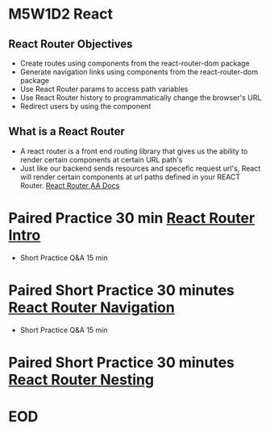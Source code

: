 # M5W1D2 React

## React Router Objectives

- Create routes using components from the react-router-dom package
- Generate navigation links using components from the react-router-dom package
- Use React Router params to access path variables
- Use React Router history to programmatically change the browser's URL
- Redirect users by using the <Redirect> component

## What is a React Router
- A react router is a front end routing library that gives us the ability to render certain components at certain URL path's
- Just like our backend sends resources and specefic request url's, React will render certain components at url paths defined in your REACT Router.
[React Router AA Docs](https://open.appacademy.io/learn/js-py---pt-aug-2022-online/week-27---react-basics-and-hooks/router-documentation)


# Paired Practice 30 min [React Router Intro](https://open.appacademy.io/learn/js-py---pt-aug-2022-online/week-27---react-basics-and-hooks/practice--react-router-intro)

- Short Practice Q&A 15 min

# Paired Short Practice 30 minutes [React Router Navigation](https://open.appacademy.io/learn/js-py---pt-aug-2022-online/week-27---react-basics-and-hooks/practice--react-router-navigation)

- Short Practice Q&A 15 min

# Paired Short Practice 30 minutes [React Router Nesting](https://open.appacademy.io/learn/js-py---pt-aug-2022-online/week-27---react-basics-and-hooks/practice--react-router-nesting)

# EOD
